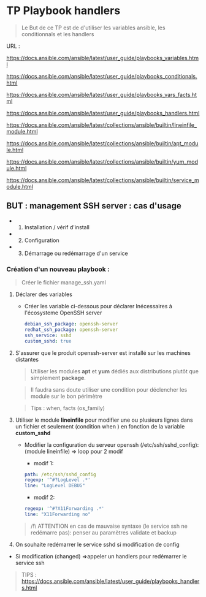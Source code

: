 # TP Playbook handlers

> Le But de ce TP est de d'utiliser les variables ansible, les conditionnals et les handlers

URL :

https://docs.ansible.com/ansible/latest/user_guide/playbooks_variables.html

https://docs.ansible.com/ansible/latest/user_guide/playbooks_conditionals.html

https://docs.ansible.com/ansible/latest/user_guide/playbooks_vars_facts.html

https://docs.ansible.com/ansible/latest/user_guide/playbooks_handlers.html

https://docs.ansible.com/ansible/latest/collections/ansible/builtin/lineinfile_module.html

https://docs.ansible.com/ansible/latest/collections/ansible/builtin/apt_module.html

https://docs.ansible.com/ansible/latest/collections/ansible/builtin/yum_module.html

https://docs.ansible.com/ansible/latest/collections/ansible/builtin/service_module.html

## BUT : management SSH server : cas d'usage 

 - 1. Installation / vérif d'install 
 - 2. Configuration
 - 3. Démarrage ou redémarrage d'un service

### Création d'un nouveau playbook :

> Créer le fichier  manage_ssh.yaml

1) Déclarer des variables

    - Créer les variable ci-dessous pour déclarer lnécessaires à l'écosysteme OpenSSH server

       ```yaml
       debian_ssh_package: openssh-server
       redhat_ssh_package: openssh-server
       ssh_service: sshd
       custom_sshd: true
       ```

2) S'assurer que le produit openssh-server est installé sur les machines distantes

    > Utiliser les modules **apt** et **yum** dédiés aux distributions plutôt que simplement **package**.

    > Il faudra sans doute utiliser une condition pour déclencher les module sur le bon périmètre

    > Tips : when, facts (os_family)

3) Utiliser le module **lineinfile** pour modifier une ou plusieurs lignes dans un fichier et seulement (condition when ) en fonction de la variable **custom_sshd**

   -  Modifier la configuration du serveur openssh (/etc/ssh/sshd_config): (module lineinfile) => loop pour 2 modif

      - modif 1:
      ```yaml
      path: /etc/ssh/sshd_config
      regexp: '^#?LogLevel .*'
      line: "LogLevel DEBUG"
      ```
      - modif 2: 
      ```yaml
      regexp: '^#?X11Forwarding .*'
      line: "X11Forwarding no"
      ```

    > /!\ ATTENTION en cas de mauvaise syntaxe (le service ssh ne redémarre pas): penser au paramètres validate et backup


4) On souhaite redémarrer le service sshd si modification de config 

- Si modification (changed) =>appeler un handlers pour redémarrer le service ssh

> TIPS : https://docs.ansible.com/ansible/latest/user_guide/playbooks_handlers.html